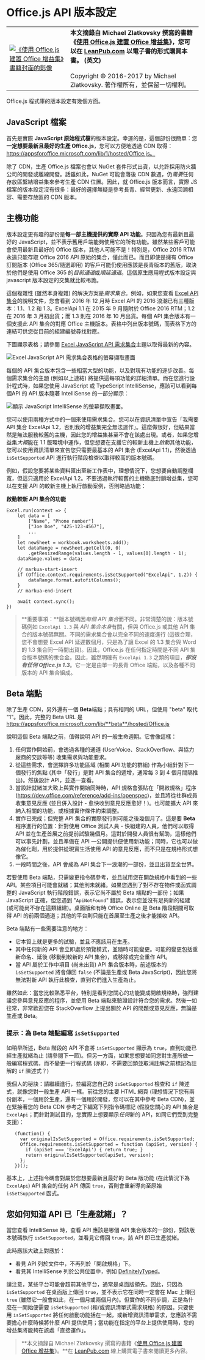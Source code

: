 # <a name="officejs-api-versioning"></a>Office.js API 版本設定 

| | |
|:--|:--|
|[![《使用 Office.js 建置 Office 增益集》書籍封面的影像](../../images/book-cover.png)](https://leanpub.com/buildingofficeaddins)|**本文摘錄自 Michael Zlatkovsky 撰寫的書籍《[使用 Office.js 建置 Office 增益集](https://leanpub.com/buildingofficeaddins)》，您可以在 [LeanPub.com](https://leanpub.com/buildingofficeaddins) 以電子書的形式購買本書。 (英文)**<br/><br/>Copyright © 2016-2017 by Michael Zlatkovsky. 著作權所有，並保留一切權利。|

Office.js 程式庫的版本設定有幾個方面。

## <a name="the-javascript-files"></a>JavaScript 檔案 

首先是實際 **JavaScript 原始程式檔**的版本設定。幸運的是，這個部份很簡單：您**一定想要最新且最好的生產 Office.js**，您可以方便地透過 CDN 取得：https://appsforoffice.microsoft.com/lib/1/hosted/Office.js。

除了 CDN，生產 Office.js 檔案也會以 NuGet 套件形式出貨，以允許採用防火牆公司的開發或離線開發。話雖如此，NuGet 可能會落後 CDN 數週，仍*需要*任何存放區繫結增益集來參考生產 CDN 位置。因此，就 Office.js 版本而言，實際 JS 檔案的版本設定沒有很多：最好的選擇無疑是參考長青、經常更新、永遠回溯相容、需要存放區的 CDN 版本。


## <a name="the-host-capabilities"></a>主機功能 

版本設定更有趣的部份是**每一部主機提供的實際 API 功能**。只因為您有最新且最好的 JavaScript，並不表示舊用戶端能夠使用它的所有功能。雖然某些客戶可能會使用最新且最好的 Office 版本，其他人可能不是！特別是，Office 2016 RTM 永遠只能存取 Office 2016 API 原始的集合，僅此而已。而且即使是擁有 Office 訂閱版本 (Office 365/隨選即用) 的客戶可能仍使用應該是長青版本的舊版，取決於他們是使用 Office 365 的*目前通道*或*順延通道*。這個原生應用程式版本設定與 javascript 版本設定的交集就比較弔詭。


這個複雜性 (雖然本身複雜) 的解決方案是*需求集合*。例如，如果您查看 [Excel API 集合](https://dev.office.com/reference/add-ins/requirement-sets/excel-api-requirement-sets)的說明文件，您會看到 2016 年 12 月時 Excel API 的 2016 浪潮已有三種版本：1.1、1.2 和 1.3。ExcelApi 1.1 在 2015 年 9 月隨附於 Office 2016 RTM；1.2 在 2016 年 3 月初出貨；而 1.3 則在 2016 年 10 月出貨。每個 API 集合版本有一個支援此 API 集合的對應 Office 主機版本。表格中列出版本號碼，而表格下方的連結可供您從目前的組建編號尋找對應。

下圖顯示表格；請參閱 [Excel JavaScript API 需求集合](../../reference/requirement-sets/excel-api-requirement-sets.md)主題以取得最新的內容。

![Excel JavaScript API 需求集合表格的螢幕擷取畫面](../../images/api-set-table.png)

每個的 API 集合版本包含一些相當大型的功能，以及對現有功能的逐步改善。每個需求集合的主題 (例如以上連結) 將提供這每項功能的詳細清單。而在您進行設計程式時，如果您使用 JavaScript 或 TypeScript IntelliSense，應該可以看到每個API 的 API 版本隨著 IntelliSense 的一部分顯示：

![顯示 JavaScript IntelliSense 的螢幕擷取畫面。](../../images/api-set-intellisense.png)

您可以使用兩種方式中的一個來使用需求集合。您可以在資訊清單中宣告「我需要 API 集合 ExcelApi 1.2，否則我的增益集完全無法運作」。這麼做很好，但結果當然是無法服務較舊的主機，因此您的增益集甚至不會在該處出現。或者，如果您增益集*大概*能在 1.1 版環境中運作，但您想要在支援它的較新主機上*啟動*其他功能，您可以使用資訊清單來宣告您只需要最基本的 API 集合 (ExcelApi 1.1)，然後透過 `isSetSupported` API 進行執行階段檢查以取得較高的版本號碼。

例如，假設您要將某些資料匯出至新工作表中，理想情況下，您想要自動調整欄寬，但這只適用於 ExcelApi 1.2。不要透過執行較舊的主機徹底封鎖增益集，您可以在支援 API 的較新主機上執行啟動案例，否則略過功能：

**啟動較新 API 集合的功能**

~~~
Excel.run(context => {
    let data = [
        ["Name", "Phone number"]
        ["Joe Doe", "425-123-4567"],
        ...
    ]
    let newSheet = workbook.worksheets.add();
    let dataRange = newSheet.getCell(0, 0)
        .getResizedRange(values.length - 1, values[0].length - 1);
    dataRange.values = data;
    
    // markua-start-insert
    if (Office.context.requirements.isSetSupported("ExcelApi", 1.2)) {
        dataRange.format.autofitColumns();
    }
    // markua-end-insert
    
    await context.sync();
})
~~~

> **重要事項：**版本號碼因*每個 API 集合*而不同。非常清楚的說：版本號碼例如 `ExcelApi 1.3` 與 *API 集合本身*有關，但與 Office.js 或其他 API 集合的版本號碼無關。不同的需求集合會以完全不同的速度進行 (這很合理，您不會想要 Excel API 延遲數個月，只是為了讓 Excel 的 1.3 集合與 Word 的 1.3 集合同一時間出貨)。因此，Office.js 在任何指定時間是不同 API 集合版本號碼的汞合金。因此，雖然明確有 `ExcelApi 1.3` 之類的項目，***卻沒有任何 Office.js 1.3***。它一定是由單一的長青 Office 端點，以及各種不同版本的 API 集合組成。


## <a name="the-beta-endpoint"></a>Beta 端點 

除了生產 CDN，另外還有一個 **Beta**端點；具有相同的 URL，但使用 "beta" 取代 "1"。因此，完整的 Beta URL 是 https://appsforoffice.microsoft.com/lib/**beta**/hosted/Office.js

說明這個 Beta 端點之前，值得說明 API 的一般生命週期。它會像這樣：

1. 任何實作開始前，會透過各種的通道 (UserVoice、StackOverflow、與協力廠商的交談等等) 收集需求與功能要求。
2. 從這些需求，會選擇許多功能區域 (相關 API 功能的群組) 作為小組針對下一個發行的焦點 (其中「發行」是對 API 集合的遞增，通常每 3 到 4 個月間隔推出)。然後設計 API，並逐一查看。
3. 當設計就緒並大致上與實作開始同時時，API 規格會張貼在「開啟規格」程序 (<https://dev.office.com/reference/add-ins/openspec>)，並且將從社群成員收集意見反應 (並且併入設計 - 愈快收到意見反應愈好！)。也可能擴大 API 來納入相關的功能，或根據實作條件約束調整。
4. 實作已完成；但完整 API 集合的實際發行則可能之後幾個月了。這是要 **Beta** 程序進行的位置：針對使用 Office 測試人員 - 快組建的人員，他們可以取得 API 並在生產首展之前提前試驗幾個月。這對於開發人員很有幫助，這樣他們可以事先計劃，並且準備在 API 一公開提供便使用新功能；同時，它也可以做為催化劑，用於提供從現實生活使用 API 的意見反應，而不只是在規格形式想像它。
5. 一段時間之後，API 會成為 API 集合下一浪潮的一部份，並且出貨至全世界。

若要使用 Beta 端點，只需變更指令碼參考，並且試用您在開啟規格中看到的一些 API。某些項目可能會就緒；其他則未就緒。如果您遇到了對不存在物件或函式調整的 JavaScript 執行階段錯誤，表示它尚不屬於 Beta 端點的一部份；如果 JavaScript 正確，但您遇到 "`ApiNotFound`" 錯誤，表示您並沒有足夠新的組建 (或可能尚不存在這類組建)。桌面版和有時 Office Online 是 Beta 階段期間可取得 API 的前兩個通道；其他的平台則只能在首展至生產之後才能接收 API。

Beta 端點有一些需要注意的地方：

* 它本質上就是更多的試驗，並且*不*應該用在生產。
* 其中任何新的 API 會立即處於預覽模式，並隨時可能變更。可能的變更包括重新命名、延後 (移動到較新的 API 集合)，或移除或完全重作 API。
* 當 API 屬於工作中項目 (尚未出貨) API 集合版本時，前述版本的 `isSetSupported` 將會傳回 `false` (不論是生產或 Beta JavaScript)，因此您將無法對新 API 執行此檢查，直到它們進入生產為止。

雖然如此：當您比較熟悉平台，特別是看到您關心的功能變成開啟規格時，強烈建議您參與意見反應的程序，並使用 Beta 端點來驗證設計符合您的需求。然後一如往常，非常歡迎您在 StackOverflow 上提出關於 API 的問題或意見反應，無論是生產或 Beta。

### <a name="tip-writing-issetsupported-for-the-beta-endpoint"></a>提示：為 Beta 端點編寫 `isSetSupported`

如稍早所述，Beta 階段的 API 不會將 `isSetSupported` 顯示為 `true`，直到功能已經生產就緒為止 (請參閱下一節)。但另一方面，如果您想要如同您對生產所做一般編寫程式碼，而不變更一行程式碼 (亦即，不需要回頭並取消註解之前標記為註解的 `if` 陳述式？)

我個人的秘訣：請繼續進行，並編寫您自己的 `isSetSupported` 檢查和 `if` 陳述式，就像您對一般生產 API 一樣。前往您的主要 HTML 網頁 (理想情況下您有兩份副本，一個用於生產，還有一個用於開發，您可以在其中參考 Beta CDN)，並在緊接著您的 Beta CDN 參考之下編寫下列指令碼標記 (假設您關心的 API 集合是 `ExcelApi`；而針對測試目的，您實際上想要顯示*任何*新的 API，如同它們受到完整支援)：

~~~
   (function() {
     var originalIsSetSupported = Office.requirements.isSetSupported;
     Office.requirements.isSetSupported = function (apiSet, version) {
       if (apiSet === 'ExcelApi') { return true; }
       return originalIsSetSupported(apiSet, version);
     };
   })();
~~~

基本上，上述指令碼會對屬於您想要最新且最好的 Beta 版功能 (在此情況下為 `ExcelApi`) API 集合的任何 API 傳回 `true`，否則會重新導向至原始 `isSetSupported` 函式。


## <a name="how-can-you-know-than-an-api-is-production-ready"></a>您如何知道 API 已「生產就緒」？ 

當您查看 IntelliSense 時，查看 API 應該是哪個 API 集合版本的一部份，對該版本號碼執行 `isSetSupported`，並看見它傳回 `true`，該 API 即已生產就緒。

此時應該大致上對應於：

* 看見 API 列於文件中，不再列於「開啟規格」下。
* 看見其 IntelliSense 列於公共位置中，例如 [DefinitelyTyped](https://github.com/DefinitelyTyped/DefinitelyTyped/blob/master/office-js/index.d.ts)。

請注意，某些平台可能會超前其他平台，通常是桌面版領先。因此，只因為 `isSetSupported` 在桌面版上傳回 `true`，並不表示它在同時一定會在 Mac 上傳回 `true` (雖然它一般會如此，在一個月或兩個月內)。但實作的不同步調，正是為什麼在一開始便需要 `isSetSupported` (和/或資訊清單式需求規格) 的原因。只要使用 `isSetSupported` 將任何啟動功能括在一起，或新增資訊清單需求，您應該不需要擔心什麼時候將什麼 API 提供使用；當功能在指定的平台上提供使用時，您的增益集將能夠在該處「直接運作」。

>**本文摘錄自 Michael Zlatkovsky 撰寫的書籍《[使用 Office.js 建置 Office 增益集](https://leanpub.com/buildingofficeaddins)》。**在 [LeanPub.com](https://leanpub.com/buildingofficeaddins) 線上購買電子書來閱讀更多內容。
